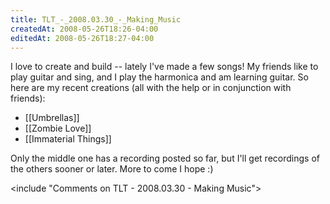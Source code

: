 ```yaml
---
title: TLT_-_2008.03.30_-_Making_Music
createdAt: 2008-05-26T18:26-04:00
editedAt: 2008-05-26T18:27-04:00
---
```


I love to create and build -- lately I've made a few songs! My friends like to play guitar and sing, and I play the harmonica and am learning guitar. So here are my recent creations (all with the help or in conjunction with friends):

* [[Umbrellas]]
* [[Zombie Love]]
* [[Immaterial Things]]

Only the middle one has a recording posted so far, but I'll get recordings of the others sooner or later. More to come I hope :)

<include "Comments on TLT - 2008.03.30 - Making Music">

